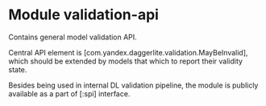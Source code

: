 # Module validation-api

Contains general model validation API.

Central API element is [com.yandex.daggerlite.validation.MayBeInvalid], which should be extended by models that
which to report their validity state.

Besides being used in internal DL validation pipeline,
the module is publicly available as a part of [:spi] interface.  